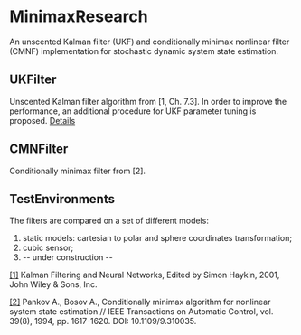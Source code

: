# MinimaxResearch

An unscented Kalman filter (UKF) and conditionally minimax nonlinear filter (CMNF) implementation for 
stochastic dynamic system state estimation.

## UKFilter

Unscented Kalman filter algorithm from [1, Ch. 7.3]. In order to improve the performance, an additional procedure for UKF parameter
tuning is proposed. [Details](https://github.com/horribleheffalump/MinimaxResearch/blob/master/CMNFvsUT/Docs/UKF.GeneratedXmlDoc.md) 

## CMNFilter

Conditionally minimax filter from [2].

## TestEnvironments

The filters are compared on a set of different models:
1. static models: cartesian to polar and sphere coordinates transformation;
2. cubic sensor;
3. -- under construction --


[[1]](http://eu.wiley.com/WileyCDA/WileyTitle/productCd-0471369985.html) Kalman Filtering and Neural Networks, Edited by Simon Haykin, 2001, John Wiley & Sons, Inc.

[[2]](http://ieeexplore.ieee.org/document/310035/) Pankov A., Bosov A., Conditionally minimax algorithm for nonlinear system state estimation // IEEE Transactions on Automatic Control, vol. 39(8), 1994, 
pp. 1617-1620. DOI: 10.1109/9.310035.
